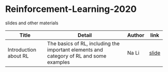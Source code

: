 # Reinforcement-Learning-2020
slides and other materials

| Title                                                        | Detail                                           | Author | link                                                         |
| ------------------------------------------------------------ | ------------------------------------------------ | ------ | ------------------------------------------------------------ |
| Introduction about RL | The basics of RL, including the important elements and category of RL and some examples | Na Li  | [slide]() |
